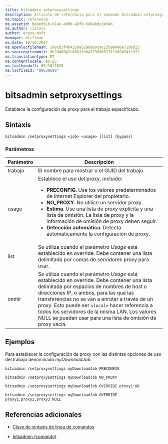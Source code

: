 ```yaml
---
title: bitsadmin setproxysettings
description: Artículo de referencia para el comando bitsadmin setproxysettings, que establece la configuración de proxy para el trabajo especificado.
ms.topic: reference
ms.assetid: be8edb1b-614e-4d0b-a8f8-64b4bde3e64b
ms.author: lizross
author: eross-msft
manager: mtillman
ms.date: 10/16/2017
ms.openlocfilehash: 199cb3f4b4259a52a8960cac23b9e408e71ded23
ms.sourcegitcommit: db2d46842c68813d043738d6523f13d8454fc972
ms.translationtype: MT
ms.contentlocale: es-ES
ms.lasthandoff: 09/10/2020
ms.locfileid: "89630686"
---
```

# <a name="bitsadmin-setproxysettings"></a>bitsadmin setproxysettings

Establece la configuración de proxy para el trabajo especificado.

## <a name="syntax"></a>Sintaxis

```
bitsadmin /setproxysettings <job> <usage> [list] [bypass]
```

### <a name="parameters"></a>Parámetros

| Parámetro | Descripción |
| --------- | ----------- |
| trabajo | El nombre para mostrar o el GUID del trabajo. |
| usage | Establece el uso del proxy, incluido:<ul><li>**PRECONFIG.** Use los valores predeterminados de Internet Explorer del propietario.</li><li>**NO_PROXY.** No utilice un servidor proxy.</li><li>**Estima.** Use una lista de proxy explícita y una lista de omisión. La lista de proxy y la información de omisión de proxy deben seguir.</li><li>**Detección automática.** Detecta automáticamente la configuración de proxy.</li></ul> |
| list | Se utiliza cuando el parámetro *Usage* está establecido en override. Debe contener una lista delimitada por comas de servidores proxy para usar. |
| omitir | Se utiliza cuando el parámetro *Usage* está establecido en override. Debe contener una lista delimitada por espacios de nombres de host o direcciones IP, o ambos, para las que las transferencias no se van a enrutar a través de un proxy. Esto puede ser `<local>` hacer referencia a todos los servidores de la misma LAN. Los valores NULL se pueden usar para una lista de omisión de proxy vacía. |

## <a name="examples"></a>Ejemplos

Para establecer la configuración de proxy con las distintas opciones de uso del trabajo denominado *myDownloadJob*:

```
bitsadmin /setproxysettings myDownloadJob PRECONFIG
```

```
bitsadmin /setproxysettings myDownloadJob NO_PROXY
```
```
bitsadmin /setproxysettings myDownloadJob OVERRIDE proxy1:80
```

```
bitsadmin /setproxysettings myDownloadJob OVERRIDE proxy1,proxy2,proxy3 NULL
```

## <a name="additional-references"></a>Referencias adicionales

- [Clave de sintaxis de línea de comandos](command-line-syntax-key.md)

- [bitsadmin (comando)](bitsadmin.md)
